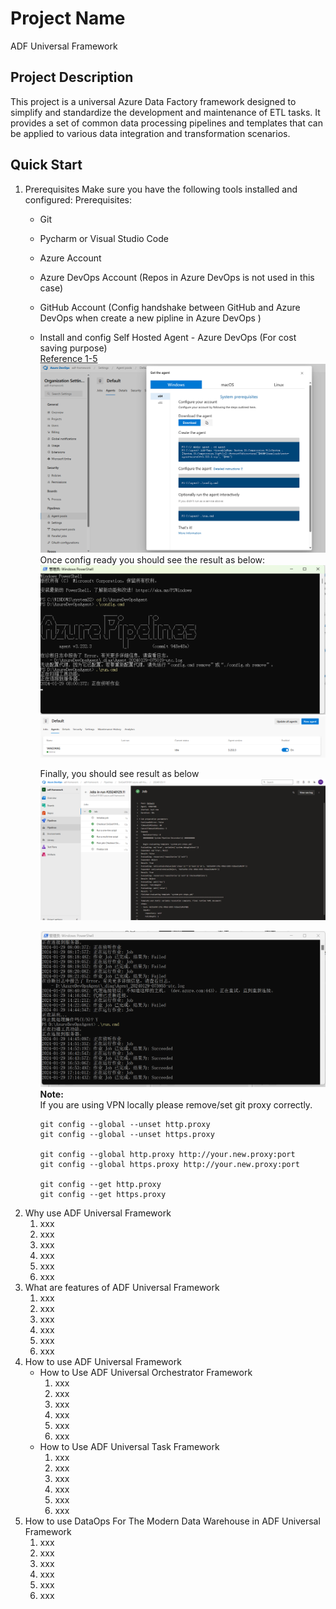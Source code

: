 # Project Name
ADF Universal Framework

## Project Description
This project is a universal Azure Data Factory framework designed to simplify and standardize the development and maintenance of ETL tasks. It provides a set of common data processing pipelines and templates that can be applied to various data integration and transformation scenarios.

## Quick Start
1. Prerequisites
   Make sure you have the following tools installed and configured:
   Prerequisites:
   - Git
   - Pycharm or Visual Studio Code
   - Azure Account
   - Azure DevOps Account (Repos in Azure DevOps is not used in this case)
   - GitHub Account (Config handshake between GitHub and Azure DevOps when create a new pipline in Azure DevOps )
   - Install and config Self Hosted Agent - Azure DevOps (For cost saving purpose)  
     [Reference 1-5](#1)  
     ![How to setup Self-hosted Windows agents.png](..%2Fimages%2FHow%20to%20setup%20Self-hosted%20Windows%20agents.png)
     Once config ready you should see the result as below:  
     ![Agent running status in local PC.png](..%2Fimages%2FAgent%20running%20status%20in%20local%20PC.png)  
     ![Agent running status in Azure DevOps account.png](..%2Fimages%2FAgent%20running%20status%20in%20Azure%20DevOps%20account.png)  

     Finally, you should see result as below  
     ![Agent running result.png](..%2Fimages%2FAgent%20running%20result.png)  
      
     ![Local Agent Log.png](..%2Fimages%2FLocal%20Agent%20Log.png)
     **Note:**  
       If you are using VPN locally please remove/set git proxy correctly.
     ```
     git config --global --unset http.proxy
     git config --global --unset https.proxy
  
     git config --global http.proxy http://your.new.proxy:port
     git config --global https.proxy http://your.new.proxy:port
  
     git config --get http.proxy
     git config --get https.proxy
     ```
2. Why use ADF Universal Framework
     1. xxx
     2. xxx
     3. xxx
     4. xxx
     5. xxx
     6. xxx
3. What are features of ADF Universal Framework
     1. xxx
     2. xxx
     3. xxx
     4. xxx
     5. xxx
     6. xxx
4. How to use ADF Universal Framework
   - How to Use ADF Universal Orchestrator Framework
     1. xxx
     2. xxx
     3. xxx
     4. xxx
     5. xxx
     6. xxx
   - How to Use ADF Universal Task Framework
     1. xxx
     2. xxx
     3. xxx
     4. xxx
     5. xxx
     6. xxx
5. How to use DataOps For The Modern Data Warehouse in ADF Universal Framework
     1. xxx
     2. xxx
     3. xxx
     4. xxx
     5. xxx
     6. xxx



